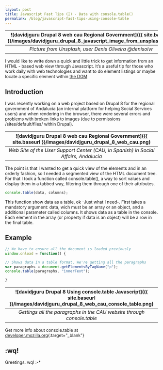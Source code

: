 ```yaml
---
layout: post
title: Javascript Fast Tips (I) - Data with console.table()
permalink: /blog/javascript-fast-tips-using-console-table
---
```

| ![davidjguru Drupal 8 web cau Regional Government]({{ site.baseurl }}/images/davidjguru_drupal_8_javascript_image_from_unsplash.jpeg) |
|:--:|
| *Picture from Unsplash, user Denis Oliveira @denisolvr* |


I would like to write down a quick and little trick to get information from an HTML - based web view through Javascript. It’s a useful tip for those who work daily with web technologies and want to do element listings or maybe locate a specific element within [the DOM](https://developer.mozilla.org/en-US/docs/Web/API/Document_Object_Model)
<!--more-->

## Introduction
I was recently working on a web project based on Drupal 8 for the regional government of Andalucia (an internal platform for helping Social Services users) and when rendering in the browser, there were several errors and problems with broken links to images (due to permissions /sites/default/files/ within Drupal).

| ![davidjguru Drupal 8 web cau Regional Government]({{ site.baseurl }}/images/davidjguru_drupal_8_web_cau.png) |
|:--:|
| *Web Site of the User Support Center (CAU, in Spanish) in Social Affairs, Andalucia* |

The point is that I wanted to get a quick view of the elements and in an orderly fashion, so I needed a segmented view of the HTML document tree. For that I took a function called console.table(), a way to sort values and display them in a tabbed way, filtering them through one of their attributes.

```javascript      
console.table(data, columns);
```

This function show data as a table, ok -Just what I need-.
First takes a mandatory argument: data, wich must be an array or an object, and a additional parameter called columns. It shows data as a table in the console. Each element in the array (or property if data is an object) will be a row in the final table.

## Example

```javascript
// We have to ensure all the document is loaded previously
window.onload = function() {

// Shows data in a table format, We're getting all the paragraphs
var paragraphs = document.getElementsByTagName("p");
console.table(paragraphs, "innerText");

}

```

| ![davidjguru Drupal 8 Using console.table Javascript]({{ site.baseurl }}/images/davidjguru_drupal_8_web_cau_console_table.png) |
|:--:|
| *Gettings all the paragraphs in the CAU website through console.table* |

Get more info about console.table at [developer.mozilla.org](https://developer.mozilla.org/en-US/docs/Web/API/Console/table){:target="_blank"}

## :wq!

Greetings. wq!    :-*
